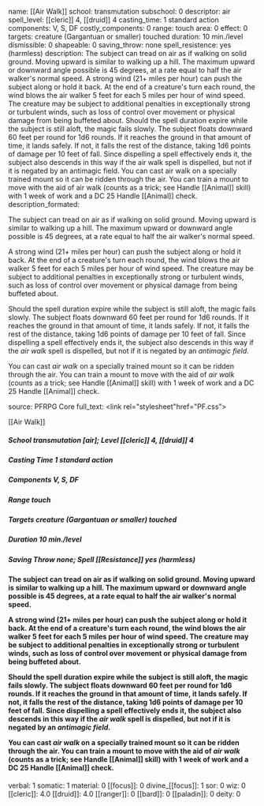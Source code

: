 name: [[Air Walk]]
school: transmutation
subschool: 0
descriptor: air
spell_level: [[cleric]] 4, [[druid]] 4
casting_time: 1 standard action
components: V, S, DF
costly_components: 0
range: touch
area: 0
effect: 0
targets: creature (Gargantuan or smaller) touched
duration: 10 min./level
dismissible: 0
shapeable: 0
saving_throw: none
spell_resistence: yes (harmless)
description: The subject can tread on air as if walking on solid ground. Moving upward is similar to walking up a hill. The maximum upward or downward angle possible is 45 degrees, at a rate equal to half the air walker's normal speed. A strong wind (21+ miles per hour) can push the subject along or hold it back. At the end of a creature's turn each round, the wind blows the air walker 5 feet for each 5 miles per hour of wind speed. The creature may be subject to additional penalties in exceptionally strong or turbulent winds, such as loss of control over movement or physical damage from being buffeted about. Should the spell duration expire while the subject is still aloft, the magic fails slowly. The subject floats downward 60 feet per round for 1d6 rounds. If it reaches the ground in that amount of time, it lands safely. If not, it falls the rest of the distance, taking 1d6 points of damage per 10 feet of fall. Since dispelling a spell effectively ends it, the subject also descends in this way if the air walk spell is dispelled, but not if it is negated by an antimagic field. You can cast air walk on a specially trained mount so it can be ridden through the air. You can train a mount to move with the aid of air walk (counts as a trick; see Handle [[Animal]] skill) with 1 week of work and a DC 25 Handle [[Animal]] check.
description_formated: <p>The subject can tread on air as if walking on solid ground. Moving upward is similar to walking up a hill. The maximum upward or downward angle possible is 45 degrees, at a rate equal to half the air walker's normal speed.</p><p>A strong wind (21+ miles per hour) can push the subject along or hold it back. At the end of a creature's turn each round, the wind blows the air walker 5 feet for each 5 miles per hour of wind speed. The creature may be subject to additional penalties in exceptionally strong or turbulent winds, such as loss of control over movement or physical damage from being buffeted about.</p><p>Should the spell duration expire while the subject is still aloft, the magic fails slowly. The subject floats downward 60 feet per round for 1d6 rounds. If it reaches the ground in that amount of time, it lands safely. If not, it falls the rest of the distance, taking 1d6 points of damage per 10 feet of fall. Since dispelling a spell effectively ends it, the subject also descends in this way if the <i>air walk</i> spell is dispelled, but not if it is negated by an <i>antimagic field</i>.</p><p>You can cast <i>air walk</i> on a specially trained mount so it can be ridden through the air. You can train a mount to move with the aid of <i>air walk</i> (counts as a trick; see Handle [[Animal]] skill) with 1 week of work and a DC 25 Handle [[Animal]] check.</p>
source: PFRPG Core
full_text: <link rel="stylesheet"href="PF.css"><div class="heading"><p class="alignleft">[[Air Walk]] </p><div style="clear: both;"></div></div><div><h5><b>School </b>transmutation [air]; <b>Level </b>[[cleric]] 4, [[druid]] 4</h5><h5><b>Casting Time </b>1 standard action</h5><h5><b>Components </b>V, S, DF</h5><h5><b>Range </b>touch</h5><h5><b>Targets </b> creature (Gargantuan or smaller) touched</h5><h5><b>Duration </b>10 min./level</h5><h5><b>Saving Throw </b>none; <b>Spell [[Resistance]] </b>yes (harmless)</h5></div><div><h4><p>The subject can tread on air as if walking on solid ground. Moving upward is similar to walking up a hill. The maximum upward or downward angle possible is 45 degrees, at a rate equal to half the air walker's normal speed.</p><p>A strong wind (21+ miles per hour) can push the subject along or hold it back. At the end of a creature's turn each round, the wind blows the air walker 5 feet for each 5 miles per hour of wind speed. The creature may be subject to additional penalties in exceptionally strong or turbulent winds, such as loss of control over movement or physical damage from being buffeted about.</p><p>Should the spell duration expire while the subject is still aloft, the magic fails slowly. The subject floats downward 60 feet per round for 1d6 rounds. If it reaches the ground in that amount of time, it lands safely. If not, it falls the rest of the distance, taking 1d6 points of damage per 10 feet of fall. Since dispelling a spell effectively ends it, the subject also descends in this way if the <i>air walk</i> spell is dispelled, but not if it is negated by an <i>antimagic field</i>.</p><p>You can cast <i>air walk</i> on a specially trained mount so it can be ridden through the air. You can train a mount to move with the aid of <i>air walk</i> (counts as a trick; see Handle [[Animal]] skill) with 1 week of work and a DC 25 Handle [[Animal]] check.</p></h4></div>
verbal: 1
somatic: 1
material: 0
[[focus]]: 0
divine_[[focus]]: 1
sor: 0
wiz: 0
[[cleric]]: 4.0
[[druid]]: 4.0
[[ranger]]: 0
[[bard]]: 0
[[paladin]]: 0
deity: 0
